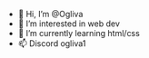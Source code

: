 - 👋 Hi, I’m @Ogliva
- 👀 I’m interested in web dev
- 🌱 I’m currently learning html/css
- 📫 Discord ogliva1

<!---
Ogliva/Ogliva is a ✨ special ✨ repository because its `README.md` (this file) appears on your GitHub profile.
You can click the Preview link to take a look at your changes.
--->
